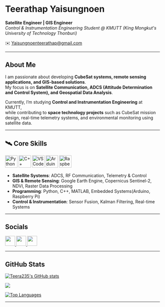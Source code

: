 # Teerathap Yaisungnoen  
**Satellite Engineer | GIS Engineer**  
*Control & Instrumentation Engineering Student @ KMUTT (King Mongkut's University of Technology Thonburi)*  

✉️ [Yaisungnoenteerathap@gmail.com](mailto:Yaisungnoenteerathap@gmail.com)  

---

## About Me  
I am passionate about developing **CubeSat systems, remote sensing applications, and GIS-based solutions**.  
My focus is on **Satellite Communication, ADCS (Attitude Determination and Control System), and Geospatial Data Analysis**.  

Currently, I’m studying **Control and Instrumentation Engineering** at KMUTT,  
while contributing to **space technology projects** such as CubeSat mission design, real-time telemetry systems, and environmental monitoring using satellite data.  

---

## 🛰️ Core Skills  

<p align="left">
<a href="https://www.python.org/" target="_blank" rel="noreferrer"><img src="https://raw.githubusercontent.com/danielcranney/readme-generator/main/public/icons/skills/python-colored.svg" width="40" height="40" alt="Python" /></a>
<a href="https://docs.microsoft.com/en-us/cpp/?view=msvc-170" target="_blank" rel="noreferrer"><img src="https://raw.githubusercontent.com/danielcranney/readme-generator/main/public/icons/skills/cplusplus-colored.svg" width="40" height="40" alt="C++" /></a>
<a href="https://code.visualstudio.com/" target="_blank" rel="noreferrer"><img src="https://raw.githubusercontent.com/danielcranney/readme-generator/main/public/icons/skills/visualstudiocode.svg" width="40" height="40" alt="VS Code" /></a>
<a href="https://store.arduino.cc/" target="_blank" rel="noreferrer"><img src="https://raw.githubusercontent.com/danielcranney/readme-generator/main/public/icons/skills/arduino-colored.svg" width="40" height="40" alt="Arduino" /></a>
<a href="https://www.raspberrypi.org/" target="_blank" rel="noreferrer"><img src="https://raw.githubusercontent.com/danielcranney/readme-generator/main/public/icons/skills/raspberrypi-colored.svg" width="40" height="40" alt="Raspberry Pi" /></a>
</p>

- **Satellite Systems**: ADCS, RF Communication, Telemetry & Control  
- **GIS & Remote Sensing**: Google Earth Engine, Copernicus Sentinel-2, NDVI, Raster Data Processing  
- **Programming**: Python, C++, MATLAB, Embedded Systems(Arduino, Raspberry Pi)  
- **Control & Instrumentation**: Sensor Fusion, Kalman Filtering, Real-time Systems  

---

## Socials  

<p align="left"> 
<a href="https://discord.com/users/jos8872" target="_blank" rel="noreferrer"> <img src="https://raw.githubusercontent.com/danielcranney/readme-generator/main/public/icons/socials/discord.svg" width="32" height="32" /> </a> 
<a href="https://www.github.com/Teera235" target="_blank" rel="noreferrer"> <img src="https://raw.githubusercontent.com/danielcranney/readme-generator/main/public/icons/socials/github.svg" width="32" height="32" /> </a> 
<a href="http://www.instagram.com/texratape_" target="_blank" rel="noreferrer"> <img src="https://raw.githubusercontent.com/danielcranney/readme-generator/main/public/icons/socials/instagram.svg" width="32" height="32" /> </a> 
</p>

---

## GitHub Stats  

<a href="http://www.github.com/Teera235"><img src="https://github-readme-stats.vercel.app/api?username=Teera235&show_icons=true&count_private=true&title_color=22c55e&text_color=ffffff&icon_color=84cc16&bg_color=1c1917&hide_border=true" alt="Teera235's GitHub stats" /></a>  

<a href="http://www.github.com/Teera235"><img src="https://github-readme-streak-stats.herokuapp.com/?user=Teera235&stroke=ffffff&background=1c1917&ring=22c55e&fire=22c55e&currStreakNum=ffffff&currStreakLabel=22c55e&sideNums=ffffff&sideLabels=ffffff&dates=ffffff&hide_border=true" /></a>  

<a href="https://github.com/Teera235" align="left"><img src="https://github-readme-stats.vercel.app/api/top-langs/?username=Teera235&langs_count=10&title_color=22c55e&text_color=ffffff&icon_color=84cc16&bg_color=1c1917&hide_border=true&locale=en&custom_title=Top%20%Languages" alt="Top Languages" /></a>  

---
